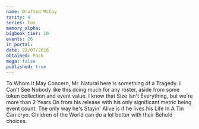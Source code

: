 ```yaml
---
name: Drafted McCoy
rarity: 4
series: tos
memory_alpha:
bigbook_tier: 10
events: 26
in_portal:
date: 22/07/2016
obtained: Pack
mega: false
published: true
---
```


To Whom It May Concern, Mr. Natural here is something of a Tragedy. I Can't See Nobody like this doing much for any roster, aside from some token collection and event value. I know that Size Isn't Everything, but we're more than 2 Years On from his release with his only significant metric being event count. The only way he's Stayin' Alive is if he lives his Life In A Tin Can cryo. Children of the World can do a lot better with their Behold choices.
